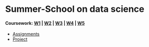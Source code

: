 # Summer-School on data science 
#### Coursework: [W1](https://github.com/Mahendra687/w1) | [W2](https://github.com/Mahendra687/W2) | [W3]() | [W4]() | [W5]()
* [Assignments]()
* [Project]()
